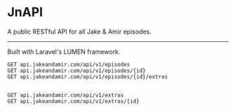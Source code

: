 # JnAPI
A public RESTful API for all Jake &amp; Amir episodes.

---

Built with Laravel's LUMEN framework.

```
GET api.jakeandamir.com/api/v1/episodes
GET api.jakeandamir.com/api/v1/episodes/{id}
GET api.jakeandamir.com/api/v1/episodes/{id}/extras


GET api.jakeandamir.com/api/v1/extras
GET api.jakeandamir.com/api/v1/extras/{id}
```
